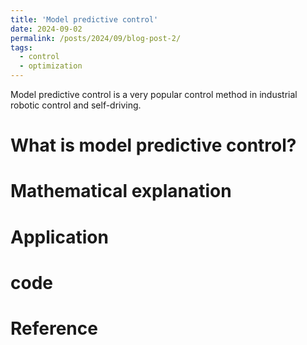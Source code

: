```yaml
---
title: 'Model predictive control'
date: 2024-09-02
permalink: /posts/2024/09/blog-post-2/
tags:
  - control
  - optimization
---
```


Model predictive control is a very popular control method in industrial robotic control and self-driving.

# What is model predictive control?


# Mathematical explanation


# Application






# code




# Reference
